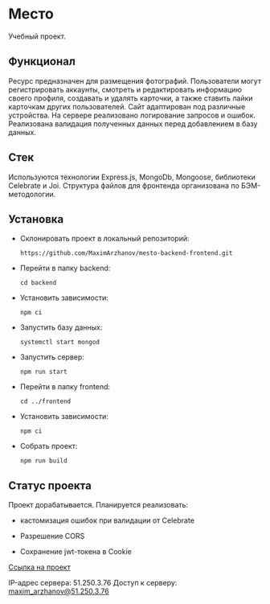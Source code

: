 # Место
Учебный проект.

## Функционал

Ресурс предназначен для размещения фотографий.
Пользователи могут регистрировать аккаунты, смотреть и редактировать информацию своего профиля, создавать и удалять карточки, а также ставить лайки карточкам других пользователей.
Сайт адаптирован под различные устройства.
На сервере реализовано логирование запросов и ошибок. Реализована валидация полученных данных перед добавлением в базу данных.

## Стек

Используются технологии Express.js, MongoDb, Mongoose, библиотеки Celebrate и Joi.
Структура файлов для фронтенда организована по БЭМ-методологии.

## Установка

- Склонировать проект в локальный репозиторий:
    
    `https://github.com/MaximArzhanov/mesto-backend-frontend.git`

- Перейти в папку backend:
    
    `cd backend`

- Установить зависимости:
    
    `npm ci`

- Запустить базу данных:
    
    `systemctl start mongod`

- Запустить сервер:
    
    `npm run start`

- Перейти в папку frontend:
    
    `cd ../frontend`

- Установить зависимости:
    
    `npm ci`

- Собрать проект:
    
    `npm run build`

## Статус проекта

Проект дорабатывается. Планируется реализовать:

- кастомизация ошибок при валидации от Celebrate

- Разрешение CORS

- Сохранение jwt-токена в Cookie

[Ссылка на проект](http://mesto.maxim.arzhanov.nomoredomains.rocks)

IP-адрес сервера: 51.250.3.76
Доступ к серверу: maxim_arzhanov@51.250.3.76
